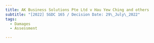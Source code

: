 ```yaml
---
title: AK Business Solutions Pte Ltd v Hau Yew Ching and others
subtitle: "[2022] SGDC 165 / Decision Date: 29\_July\_2022"
tags:
  - Damages
  - Assessment

---
```

